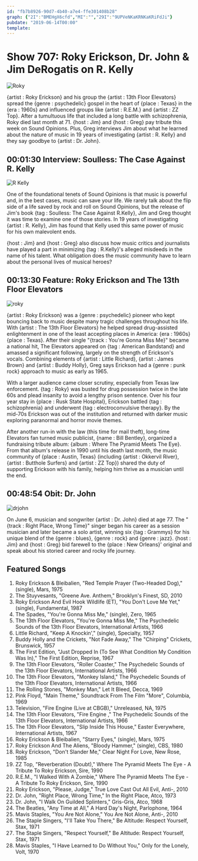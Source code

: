 ```yaml
---
id: "fb7b8926-90d7-4b40-a7e4-ffe301408b28"
graph: {"2I":"BMEHgX6cfd","MI":"","29I":"9UPVeNKaKRNKaKRiFdJi"}
pubdate: "2019-06-14T00:00"
template: 
---
```






# Show 707: Roky Erickson, Dr. John & Jim DeRogatis on R. Kelly

![Roky](https://static.soundopinions.org/images/2019/rokyerickson-16.jpg)

{artist : Roky Erickson} and his group the {artist : 13th Floor Elevators} spread the {genre : psychedelic} gospel in the heart of {place : Texas} in the {era : 1960s} and influenced groups like {artist : R.E.M.} and {artist : ZZ Top}. After a tumultuous life that included a long battle with schizophrenia, Roky died last month at 71. {host : Jim} and {host : Greg} pay tribute this week on Sound Opinions. Plus, Greg interviews Jim about what he learned about the nature of music in 19 years of investigating {artist : R. Kelly} and they say goodbye to {artist : Dr. John}.



## 00:01:30 Interview: Soulless: The Case Against R. Kelly

![R Kelly](https://static.soundopinions.org/assets/707/2I0.jpg)

One of the foundational tenets of Sound Opinions is that music is powerful and, in the best cases, music can save your life. We rarely talk about the flip side of a life saved by rock and roll on Sound Opinions, but the release of Jim's book {tag : Soulless: The Case Against R.Kelly}, Jim and Greg thought it was time to examine one of those stories. In 19 years of investigating {artist : R. Kelly}, Jim has found that Kelly used this same power of music for his own malevolent ends.

{host : Jim} and {host : Greg} also discuss how music critics and journalists have played a part in minimizing {tag : R.Kelly}'s alleged misdeeds in the name of his talent. What obligation does the music community have to learn about the personal lives of musical heroes?



## 00:13:30 Feature: Roky Erickson and The 13th Floor Elevators

![roky](https://static.soundopinions.org/assets/707/MI0.jpg)

{artist : Roky Erickson} was a {genre : psychedelic} pioneer who kept bouncing back to music despite many tragic challenges throughout his life. With {artist : The 13th Floor Elevators} he helped spread drug-assisted enlightenment in one of the least accepting places in America: {era : 1960s}  {place : Texas}. After their single "{track : You're Gonna Miss Me}" became a national hit, The Elevators appeared on {tag : American Bandstand} and amassed a significant following, largely on the strength of Erickson's vocals. Combining elements of {artist : Little Richard}, {artist : James Brown} and {artist : Buddy Holly}, Greg says Erickson had a {genre : punk rock} approach to music as early as 1965.

With a larger audience came closer scrutiny, especially from Texas law enforcement. {tag : Roky} was busted for drug possession twice in the late 60s and plead insanity to avoid a lengthy prison sentence. Over his four year stay in {place : Rusk State Hospital}, Erickson battled {tag : schizophrenia} and underwent {tag : electroconvulsive therapy}. By the mid-70s Erickson was out of the institution and returned with darker music exploring paranormal and horror movie themes.

After another run-in with the law (this time for mail theft), long-time Elevators fan turned music publicist, {name : Bill Bentley}, organized a fundraising tribute album: {album : Where The Pyramid Meets The Eye}. From that album's release in 1990 until his death last month, the music community of {place : Austin, Texas} (including {artist : Okkervil River}, {artist : Butthole Surfers} and {artist : ZZ Top}) shared the duty of supporting Erickson with his family, helping him thrive as a musician until the end.



## 00:48:54 Obit: Dr. John

![drjohn](https://static.soundopinions.org/assets/707/29I0.jpg)

On June 6, musician and songwriter {artist : Dr. John} died at age 77. The "{track : Right Place, Wrong Time}" singer began his career as a session musician and later became a solo artist, winning six {tag : Grammys} for his unique blend of the {genre : blues}, {genre : rock} and {genre : jazz}. {host : Jim} and {host : Greg} bid farewell to the {place : New Orleans}' original and speak about his storied career and rocky life journey.



## Featured Songs

1. Roky Erickson & Bleibalien, "Red Temple Prayer (Two-Headed Dog)," (single), Mars, 1975
2. The Stuyvesants, "Greene Ave. Anthem," Brooklyn's Finest, SD, 2010
3. Roky Erickson And Evil Hook Wildlife (ET), "You Don't Love Me Yet," (single), Fundamental, 1987
4. The Spades, "You're Gonna Miss Me," (single), Zero, 1965
5. The 13th Floor Elevators, "You're Gonna Miss Me," The Psychedelic Sounds of the 13th Floor Elevators, International Artists, 1966
6. Little Richard, "Keep A Knockin'," (single), Specialty, 1957
7. Buddy Holly and the Crickets, "Not Fade Away," The "Chirping" Crickets, Brunswick, 1957
8. The First Edition, "Just Dropped In (To See What Condition My Condition Was In)," The First Edition, Reprise, 1967
9. The 13th Floor Elevators, "Roller Coaster," The Psychedelic Sounds of the 13th Floor Elevators, International Artists, 1966
10. The 13th Floor Elevators, "Monkey Island," The Psychedelic Sounds of the 13th Floor Elevators, International Artists, 1966
11. The Rolling Stones, "Monkey Man," Let It Bleed, Decca, 1969
12. Pink Floyd, "Main Theme," Soundtrack From The Film "More", Columbia, 1969
13. Television, "Fire Engine (Live at CBGB)," Unreleased, NA, 1975
14. The 13th Floor Elevators, "Fire Engine  ," The Psychedelic Sounds of the 13th Floor Elevators, International Artists, 1966
15. The 13th Floor Elevators, "Slip Inside This House," Easter Everywhere, International Artists, 1967
16. Roky Erickson & Bleibalien, "Starry Eyes," (single), Mars, 1975
17. Roky Erickson And The Aliens, "Bloody Hammer," (single), CBS, 1980
18. Roky Erickson, "Don't Slander Me," Clear Night For Love, New Rose, 1985
19. ZZ Top, "Reverberation (Doubt)," Where The Pyramid Meets The Eye - A Tribute To Roky Erickson, Sire, 1990
20. R.E.M., "I Walked With A Zombie," Where The Pyramid Meets The Eye - A Tribute To Roky Erickson, Sire, 1990
21. Roky Erickson, "Please, Judge," True Love Cast Out All Evil, Anti-, 2010
22. Dr. John, "Right Place, Wrong Time," In the Right Place, Atco, 1973
23. Dr. John, "I Walk On Guilded Splinters," Gris-Gris, Atco, 1968
24. The Beatles, "Any Time at All," A Hard Day's Night, Parlophone, 1964
25. Mavis Staples, "You Are Not Alone," You Are Not Alone, Anti-, 2010
26. The Staple Singers, "I'll Take You There," Be Altitude: Respect Yourself, Stax, 1971
27. The Staple Singers, "Respect Yourself," Be Altitude: Respect Yourself, Stax, 1971
28. Mavis Staples, "I Have Learned to Do Without You," Only for the Lonely, Volt, 1970